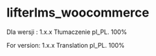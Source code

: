 # lifterlms_woocommerce



Dla wersji : 1.x.x Tłumaczenie pl_PL. 100%

For version: 1.x.x Translation pl_PL. 100%
